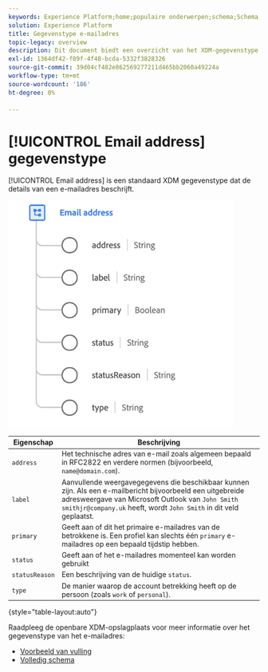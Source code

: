 ```yaml
---
keywords: Experience Platform;home;populaire onderwerpen;schema;Schema;XDM;velden;schema's;Schemas;emailAddress;xdm:emailAddress;email;email adres;datatype;data-type;data-type; data-type;
solution: Experience Platform
title: Gegevenstype e-mailadres
topic-legacy: overview
description: Dit document biedt een overzicht van het XDM-gegevenstype voor e-mailadressen.
exl-id: 1364df42-f89f-4f48-bcda-5332f3828326
source-git-commit: 39d04cf482e862569277211d465bb2060a49224a
workflow-type: tm+mt
source-wordcount: '186'
ht-degree: 0%

---
```


# [!UICONTROL Email address] gegevenstype

[!UICONTROL Email address] is een standaard XDM gegevenstype dat de details van een e-mailadres beschrijft.

<img src="../images/data-types/email-address.png" width="450" /><br />

| Eigenschap | Beschrijving |
| --- | --- |
| `address` | Het technische adres van e-mail zoals algemeen bepaald in RFC2822 en verdere normen (bijvoorbeeld, `name@domain.com`). |
| `label` | Aanvullende weergavegegevens die beschikbaar kunnen zijn. Als een e-mailbericht bijvoorbeeld een uitgebreide adresweergave van Microsoft Outlook van `John Smith smithjr@company.uk` heeft, wordt `John Smith` in dit veld geplaatst. |
| `primary` | Geeft aan of dit het primaire e-mailadres van de betrokkene is. Een profiel kan slechts één `primary` e-mailadres op een bepaald tijdstip hebben. |
| `status` | Geeft aan of het e-mailadres momenteel kan worden gebruikt |
| `statusReason` | Een beschrijving van de huidige `status`. |
| `type` | De manier waarop de account betrekking heeft op de persoon (zoals `work` of `personal`). |

{style=&quot;table-layout:auto&quot;}


Raadpleeg de openbare XDM-opslagplaats voor meer informatie over het gegevenstype van het e-mailadres:

* [Voorbeeld van vulling](https://github.com/adobe/xdm/blob/master/components/datatypes/emailaddress.example.1.json)
* [Volledig schema](https://github.com/adobe/xdm/blob/master/components/datatypes/emailaddress.schema.json)
